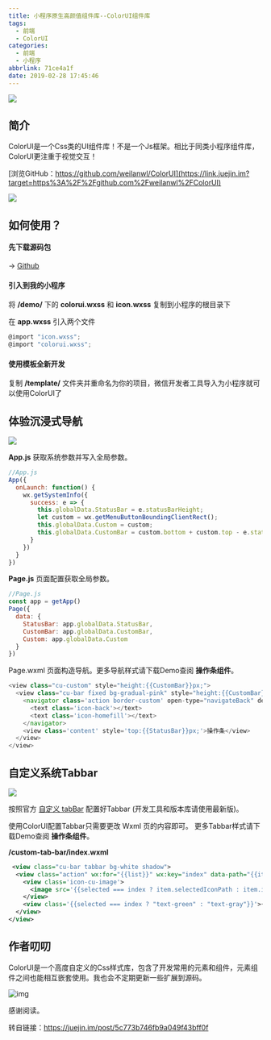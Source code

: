 ```yaml
---
title: 小程序原生高颜值组件库--ColorUI组件库
tags:
  - 前端
  - ColorUI
categories:
  - 前端
  - 小程序
abbrlink: 71ce4a1f
date: 2019-02-28 17:45:46
---
```


![](https://ws3.sinaimg.cn/large/006tKfTcly1g0ma68kyp9j30g404tweu.jpg)

## 简介

ColorUI是一个Css类的UI组件库！不是一个Js框架。相比于同类小程序组件库，ColorUI更注重于视觉交互！

[浏览GitHub：https://github.com/weilanwl/ColorUI](https://link.juejin.im?target=https%3A%2F%2Fgithub.com%2Fweilanwl%2FColorUI)

<!--more-->

![](https://ws3.sinaimg.cn/large/006tKfTcly1g0ma7tf7xwj30p00dwgn7.jpg)



## 如何使用？

#### 先下载源码包

→ [Github](https://link.juejin.im?target=https%3A%2F%2Fgithub.com%2Fweilanwl%2FColorUI)

#### 引入到我的小程序

将 **/demo/** 下的 **colorui.wxss** 和 **icon.wxss** 复制到小程序的根目录下

在 **app.wxss** 引入两个文件

```js
@import "icon.wxss";
@import "colorui.wxss";
```

#### 使用模板全新开发

复制 **/template/** 文件夹并重命名为你的项目，微信开发者工具导入为小程序就可以使用ColorUI了

## 体验沉浸式导航

![](https://ws2.sinaimg.cn/large/006tKfTcly1g0ma8f7yq3j30k00co0u2.jpg)

**App.js**
 获取系统参数并写入全局参数。

```js
//App.js
App({
  onLaunch: function() {
    wx.getSystemInfo({
      success: e => {
        this.globalData.StatusBar = e.statusBarHeight;
        let custom = wx.getMenuButtonBoundingClientRect();
        this.globalData.Custom = custom;  
        this.globalData.CustomBar = custom.bottom + custom.top - e.statusBarHeight;
      }
    })
  }
})
```

**Page.js** 页面配置获取全局参数。

```js
//Page.js
const app = getApp()
Page({
  data: {
    StatusBar: app.globalData.StatusBar,
    CustomBar: app.globalData.CustomBar,
    Custom: app.globalData.Custom
  }  
})
```

Page.wxml 页面构造导航。更多导航样式请下载Demo查阅 **操作条组件**。

```js
<view class="cu-custom" style="height:{{CustomBar}}px;">
  <view class="cu-bar fixed bg-gradual-pink" style="height:{{CustomBar}}px;padding-top:{{StatusBar}}px;">
    <navigator class='action border-custom' open-type="navigateBack" delta="1" hover-class="none" style='width:{{Custom.width}}px;height:{{Custom.height}}px;margin-left:calc(750rpx - {{Custom.right}}px)'>
      <text class='icon-back'></text>
      <text class='icon-homefill'></text>
    </navigator>
    <view class='content' style='top:{{StatusBar}}px;'>操作条</view>
  </view>
</view>
```

## 自定义系统Tabbar

![](https://ws2.sinaimg.cn/large/006tKfTcly1g0ma8rlgtvj30k008gq3d.jpg)

按照官方 [自定义 tabBar](https://link.juejin.im?target=https%3A%2F%2Fdevelopers.weixin.qq.com%2Fminiprogram%2Fdev%2Fframework%2Fability%2Fcustom-tabbar.html) 配置好Tabbar (开发工具和版本库请使用最新版)。

使用ColorUI配置Tabbar只需要更改 Wxml 页的内容即可。 更多Tabbar样式请下载Demo查阅 **操作条组件**。

**/custom-tab-bar/index.wxml**

```xml
 <view class="cu-bar tabbar bg-white shadow">
  <view class="action" wx:for="{{list}}" wx:key="index" data-path="{{item.pagePath}}" data-index="{{index}}" bindtap="switchTab">
    <view class='icon-cu-image'>
      <image src='{{selected === index ? item.selectedIconPath : item.iconPath}}' class='{{selected === index ? "animation" : "animation"}}'></image>
    </view>
    <view class='{{selected === index ? "text-green" : "text-gray"}}'>{{item.text}}</view>
  </view>
</view>
```

## 作者叨叨

ColorUI是一个高度自定义的Css样式库，包含了开发常用的元素和组件，元素组件之间也能相互嵌套使用。我也会不定期更新一些扩展到源码。



![img](https://user-gold-cdn.xitu.io/2019/2/28/16931c07aa288d93?imageslim)



感谢阅读。

转自链接：https://juejin.im/post/5c773b746fb9a049f43bff0f